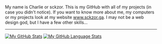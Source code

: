 My name is Charlie or sckzor.  This is my GitHub with all of my projects (in case you didn't notice).  If you want to know more about me, my computers or my projects look at my website www.sckzor.ga.  I may not be a web design god, but I have a few other skills...
  
---
[![My GitHub Stats](https://github-readme-stats.vercel.app/api/?username=sckzor&count_private=true&theme=tokyonight&showicons=true)]()
[![My GitHub Language Stats](https://github-readme-stats.vercel.app/api/top-langs/?username=sckzor&theme=tokyonight)]()
